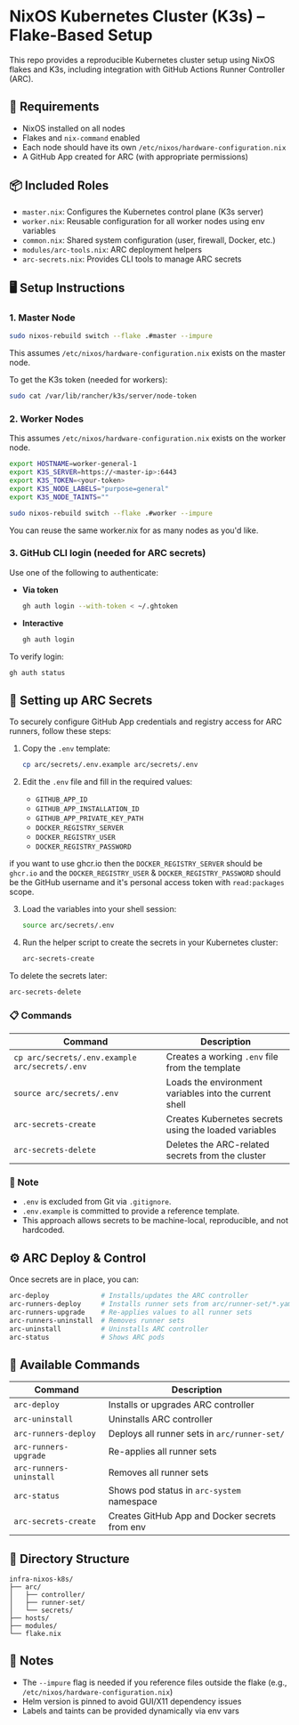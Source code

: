 # NixOS Kubernetes Cluster (K3s) – Flake-Based Setup

This repo provides a reproducible Kubernetes cluster setup using NixOS flakes and K3s, including integration with GitHub Actions Runner Controller (ARC).

## 🔧 Requirements

- NixOS installed on all nodes
- Flakes and `nix-command` enabled
- Each node should have its own `/etc/nixos/hardware-configuration.nix`
- A GitHub App created for ARC (with appropriate permissions)

## 📦 Included Roles

- `master.nix`: Configures the Kubernetes control plane (K3s server)
- `worker.nix`: Reusable configuration for all worker nodes using env variables
- `common.nix`: Shared system configuration (user, firewall, Docker, etc.)
- `modules/arc-tools.nix`: ARC deployment helpers
- `arc-secrets.nix`: Provides CLI tools to manage ARC secrets  

## 🖥️ Setup Instructions

### 1. Master Node

```bash
sudo nixos-rebuild switch --flake .#master --impure
```

This assumes `/etc/nixos/hardware-configuration.nix` exists on the master node.

To get the K3s token (needed for workers):

```bash
sudo cat /var/lib/rancher/k3s/server/node-token
```

### 2. Worker Nodes

This assumes `/etc/nixos/hardware-configuration.nix` exists on the worker node.

```bash
export HOSTNAME=worker-general-1
export K3S_SERVER=https://<master-ip>:6443
export K3S_TOKEN=<your-token>
export K3S_NODE_LABELS="purpose=general"
export K3S_NODE_TAINTS=""

sudo nixos-rebuild switch --flake .#worker --impure
```

You can reuse the same worker.nix for as many nodes as you'd like.

### 3. GitHub CLI login (needed for ARC secrets)

Use one of the following to authenticate:

- **Via token**  
  ```bash
  gh auth login --with-token < ~/.ghtoken
  ```

- **Interactive**  
  ```bash
  gh auth login
  ```

To verify login:
```bash
gh auth status
```

## 🔐 Setting up ARC Secrets

To securely configure GitHub App credentials and registry access for ARC runners, follow these steps:

1. Copy the `.env` template:
   ```bash
   cp arc/secrets/.env.example arc/secrets/.env
   ```

2. Edit the `.env` file and fill in the required values:
   - `GITHUB_APP_ID`
   - `GITHUB_APP_INSTALLATION_ID`
   - `GITHUB_APP_PRIVATE_KEY_PATH`
   - `DOCKER_REGISTRY_SERVER`
   - `DOCKER_REGISTRY_USER`
   - `DOCKER_REGISTRY_PASSWORD`

if you want to use ghcr.io then the `DOCKER_REGISTRY_SERVER` should be `ghcr.io` and the `DOCKER_REGISTRY_USER` & `DOCKER_REGISTRY_PASSWORD` should be the GitHub username and it's personal access token with `read:packages` scope.

3. Load the variables into your shell session:
   ```bash
   source arc/secrets/.env
   ```

4. Run the helper script to create the secrets in your Kubernetes cluster:
   ```bash
   arc-secrets-create
   ```

To delete the secrets later:
```bash
arc-secrets-delete
```

### 📋 Commands

| Command               | Description                                                  |
|-----------------------|--------------------------------------------------------------|
| `cp arc/secrets/.env.example arc/secrets/.env` | Creates a working `.env` file from the template |
| `source arc/secrets/.env`       | Loads the environment variables into the current shell  |
| `arc-secrets-create`            | Creates Kubernetes secrets using the loaded variables   |
| `arc-secrets-delete`            | Deletes the ARC-related secrets from the cluster        |

### 🧠 Note

- `.env` is excluded from Git via `.gitignore`.
- `.env.example` is committed to provide a reference template.
- This approach allows secrets to be machine-local, reproducible, and not hardcoded.


## ⚙️ ARC Deploy & Control

Once secrets are in place, you can:

```bash
arc-deploy             # Installs/updates the ARC controller
arc-runners-deploy     # Installs runner sets from arc/runner-set/*.yaml
arc-runners-upgrade    # Re-applies values to all runner sets
arc-runners-uninstall  # Removes runner sets
arc-uninstall          # Uninstalls ARC controller
arc-status             # Shows ARC pods
```

## 📜 Available Commands

| Command               | Description                                       |
|-----------------------|---------------------------------------------------|
| `arc-deploy`          | Installs or upgrades ARC controller               |
| `arc-uninstall`       | Uninstalls ARC controller                         |
| `arc-runners-deploy`  | Deploys all runner sets in `arc/runner-set/`     |
| `arc-runners-upgrade` | Re-applies all runner sets                        |
| `arc-runners-uninstall` | Removes all runner sets                        |
| `arc-status`          | Shows pod status in `arc-system` namespace       |
| `arc-secrets-create`  | Creates GitHub App and Docker secrets from env   |

## 📁 Directory Structure

```
infra-nixos-k8s/
├── arc/
│   ├── controller/
│   ├── runner-set/
│   └── secrets/
├── hosts/
├── modules/
└── flake.nix
```

## 🧠 Notes

- The `--impure` flag is needed if you reference files outside the flake (e.g., `/etc/nixos/hardware-configuration.nix`)
- Helm version is pinned to avoid GUI/X11 dependency issues
- Labels and taints can be provided dynamically via env vars
